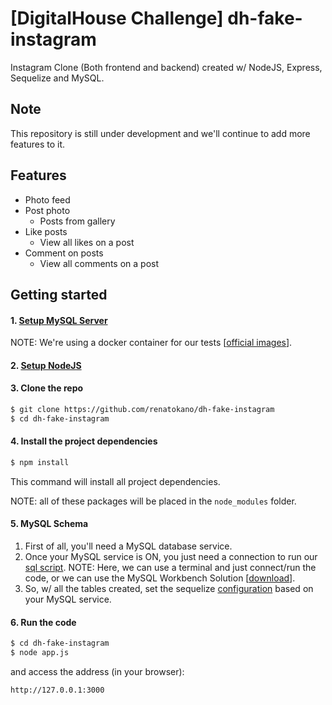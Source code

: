 # [DigitalHouse Challenge] dh-fake-instagram

Instagram Clone (Both frontend and backend) created w/ NodeJS, Express, Sequelize and MySQL.

## Note
This repository is still under development and we'll continue to add more features to it.

## Features

 * Photo feed
 * Post photo 
   * Posts from gallery
 * Like posts
   * View all likes on a post
 * Comment on posts
   * View all comments on a post

<!---
 * Search for users
    * Search screen showing all images except your own
    * Search based on usernames
 * Profile Screen
   * Follow / Unfollow Users
   * Change image view from grid layout to feed layout
   * Edit profile
 * Chat Screen
    * Chat with any user
    * Share images while chatting 
-->

## Getting started

#### 1. [Setup MySQL Server](https://dev.mysql.com/downloads/)

NOTE: We're using a docker container for our tests [[official images](https://hub.docker.com/_/mysql)].

#### 2. [Setup NodeJS](https://nodejs.org/en/download/)

#### 3. Clone the repo

```sh
$ git clone https://github.com/renatokano/dh-fake-instagram
$ cd dh-fake-instagram
```

#### 4. Install the project dependencies

```sh
$ npm install
```

This command will install all project dependencies. 

NOTE: all of these packages will be placed in the `node_modules` folder.

#### 5. MySQL Schema

1. First of all, you'll need a MySQL database service. 
2. Once your MySQL service is ON, you just need a connection to run our [sql script](https://github.com/renatokano/dh-fake-instagram/blob/master/fake-instagram.sql). NOTE: Here, we can use a terminal and just connect/run the code, or we can use the MySQL Workbench Solution [[download](https://dev.mysql.com/downloads/workbench/)].
3. So, w/ all the tables created, set the sequelize [configuration](https://github.com/renatokano/dh-fake-instagram/blob/master/config/database.js) based on your MySQL service.

#### 6. Run the code

```sh
$ cd dh-fake-instagram
$ node app.js
```
and access the address (in your browser): 

```
http://127.0.0.1:3000
```
